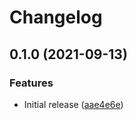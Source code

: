 # Changelog

## 0.1.0 (2021-09-13)


### Features

* Initial release ([aae4e6e](https://www.github.com/jajuojan/win-move/commit/aae4e6e1119cfbae006e3b9a91b7e019aaf68bf9))
